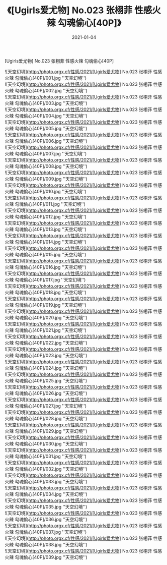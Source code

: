 ﻿---
layout: post
title:  《[Ugirls爱尤物] No.023 张栩菲 性感火辣 勾魂偷心[40P]》
date:   2021-01-04
image: http://photo.orgx.cf/性感/2021/[Ugirls爱尤物] No.023 张栩菲 性感火辣 勾魂偷心[40P]/000.jpg
categories: [美女, 性感, 泳衣]
---

[Ugirls爱尤物] No.023 张栩菲 性感火辣 勾魂偷心[40P]



![天空幻境](http://photo.orgx.cf/性感/2021/[Ugirls爱尤物] No.023 张栩菲 性感火辣 勾魂偷心[40P]/001.jpg ''天空幻境'') <br>
![天空幻境](http://photo.orgx.cf/性感/2021/[Ugirls爱尤物] No.023 张栩菲 性感火辣 勾魂偷心[40P]/002.jpg ''天空幻境'') <br>
![天空幻境](http://photo.orgx.cf/性感/2021/[Ugirls爱尤物] No.023 张栩菲 性感火辣 勾魂偷心[40P]/003.jpg ''天空幻境'') <br>
![天空幻境](http://photo.orgx.cf/性感/2021/[Ugirls爱尤物] No.023 张栩菲 性感火辣 勾魂偷心[40P]/004.jpg ''天空幻境'') <br>
![天空幻境](http://photo.orgx.cf/性感/2021/[Ugirls爱尤物] No.023 张栩菲 性感火辣 勾魂偷心[40P]/005.jpg ''天空幻境'') <br>
![天空幻境](http://photo.orgx.cf/性感/2021/[Ugirls爱尤物] No.023 张栩菲 性感火辣 勾魂偷心[40P]/006.jpg ''天空幻境'') <br>
![天空幻境](http://photo.orgx.cf/性感/2021/[Ugirls爱尤物] No.023 张栩菲 性感火辣 勾魂偷心[40P]/007.jpg ''天空幻境'') <br>
![天空幻境](http://photo.orgx.cf/性感/2021/[Ugirls爱尤物] No.023 张栩菲 性感火辣 勾魂偷心[40P]/008.jpg ''天空幻境'') <br>
![天空幻境](http://photo.orgx.cf/性感/2021/[Ugirls爱尤物] No.023 张栩菲 性感火辣 勾魂偷心[40P]/009.jpg ''天空幻境'') <br>
![天空幻境](http://photo.orgx.cf/性感/2021/[Ugirls爱尤物] No.023 张栩菲 性感火辣 勾魂偷心[40P]/010.jpg ''天空幻境'') <br>
![天空幻境](http://photo.orgx.cf/性感/2021/[Ugirls爱尤物] No.023 张栩菲 性感火辣 勾魂偷心[40P]/011.jpg ''天空幻境'') <br>
![天空幻境](http://photo.orgx.cf/性感/2021/[Ugirls爱尤物] No.023 张栩菲 性感火辣 勾魂偷心[40P]/012.jpg ''天空幻境'') <br>
![天空幻境](http://photo.orgx.cf/性感/2021/[Ugirls爱尤物] No.023 张栩菲 性感火辣 勾魂偷心[40P]/013.jpg ''天空幻境'') <br>
![天空幻境](http://photo.orgx.cf/性感/2021/[Ugirls爱尤物] No.023 张栩菲 性感火辣 勾魂偷心[40P]/014.jpg ''天空幻境'') <br>
![天空幻境](http://photo.orgx.cf/性感/2021/[Ugirls爱尤物] No.023 张栩菲 性感火辣 勾魂偷心[40P]/015.jpg ''天空幻境'') <br>
![天空幻境](http://photo.orgx.cf/性感/2021/[Ugirls爱尤物] No.023 张栩菲 性感火辣 勾魂偷心[40P]/016.jpg ''天空幻境'') <br>
![天空幻境](http://photo.orgx.cf/性感/2021/[Ugirls爱尤物] No.023 张栩菲 性感火辣 勾魂偷心[40P]/017.jpg ''天空幻境'') <br>
![天空幻境](http://photo.orgx.cf/性感/2021/[Ugirls爱尤物] No.023 张栩菲 性感火辣 勾魂偷心[40P]/018.jpg ''天空幻境'') <br>
![天空幻境](http://photo.orgx.cf/性感/2021/[Ugirls爱尤物] No.023 张栩菲 性感火辣 勾魂偷心[40P]/019.jpg ''天空幻境'') <br>
![天空幻境](http://photo.orgx.cf/性感/2021/[Ugirls爱尤物] No.023 张栩菲 性感火辣 勾魂偷心[40P]/020.jpg ''天空幻境'') <br>
![天空幻境](http://photo.orgx.cf/性感/2021/[Ugirls爱尤物] No.023 张栩菲 性感火辣 勾魂偷心[40P]/021.jpg ''天空幻境'') <br>
![天空幻境](http://photo.orgx.cf/性感/2021/[Ugirls爱尤物] No.023 张栩菲 性感火辣 勾魂偷心[40P]/022.jpg ''天空幻境'') <br>
![天空幻境](http://photo.orgx.cf/性感/2021/[Ugirls爱尤物] No.023 张栩菲 性感火辣 勾魂偷心[40P]/023.jpg ''天空幻境'') <br>
![天空幻境](http://photo.orgx.cf/性感/2021/[Ugirls爱尤物] No.023 张栩菲 性感火辣 勾魂偷心[40P]/024.jpg ''天空幻境'') <br>
![天空幻境](http://photo.orgx.cf/性感/2021/[Ugirls爱尤物] No.023 张栩菲 性感火辣 勾魂偷心[40P]/025.jpg ''天空幻境'') <br>
![天空幻境](http://photo.orgx.cf/性感/2021/[Ugirls爱尤物] No.023 张栩菲 性感火辣 勾魂偷心[40P]/026.jpg ''天空幻境'') <br>
![天空幻境](http://photo.orgx.cf/性感/2021/[Ugirls爱尤物] No.023 张栩菲 性感火辣 勾魂偷心[40P]/027.jpg ''天空幻境'') <br>
![天空幻境](http://photo.orgx.cf/性感/2021/[Ugirls爱尤物] No.023 张栩菲 性感火辣 勾魂偷心[40P]/028.jpg ''天空幻境'') <br>
![天空幻境](http://photo.orgx.cf/性感/2021/[Ugirls爱尤物] No.023 张栩菲 性感火辣 勾魂偷心[40P]/029.jpg ''天空幻境'') <br>
![天空幻境](http://photo.orgx.cf/性感/2021/[Ugirls爱尤物] No.023 张栩菲 性感火辣 勾魂偷心[40P]/030.jpg ''天空幻境'') <br>
![天空幻境](http://photo.orgx.cf/性感/2021/[Ugirls爱尤物] No.023 张栩菲 性感火辣 勾魂偷心[40P]/031.jpg ''天空幻境'') <br>
![天空幻境](http://photo.orgx.cf/性感/2021/[Ugirls爱尤物] No.023 张栩菲 性感火辣 勾魂偷心[40P]/032.jpg ''天空幻境'') <br>
![天空幻境](http://photo.orgx.cf/性感/2021/[Ugirls爱尤物] No.023 张栩菲 性感火辣 勾魂偷心[40P]/033.jpg ''天空幻境'') <br>
![天空幻境](http://photo.orgx.cf/性感/2021/[Ugirls爱尤物] No.023 张栩菲 性感火辣 勾魂偷心[40P]/034.jpg ''天空幻境'') <br>
![天空幻境](http://photo.orgx.cf/性感/2021/[Ugirls爱尤物] No.023 张栩菲 性感火辣 勾魂偷心[40P]/035.jpg ''天空幻境'') <br>
![天空幻境](http://photo.orgx.cf/性感/2021/[Ugirls爱尤物] No.023 张栩菲 性感火辣 勾魂偷心[40P]/036.jpg ''天空幻境'') <br>
![天空幻境](http://photo.orgx.cf/性感/2021/[Ugirls爱尤物] No.023 张栩菲 性感火辣 勾魂偷心[40P]/037.jpg ''天空幻境'') <br>
![天空幻境](http://photo.orgx.cf/性感/2021/[Ugirls爱尤物] No.023 张栩菲 性感火辣 勾魂偷心[40P]/038.jpg ''天空幻境'') <br>
![天空幻境](http://photo.orgx.cf/性感/2021/[Ugirls爱尤物] No.023 张栩菲 性感火辣 勾魂偷心[40P]/039.jpg ''天空幻境'') <br>